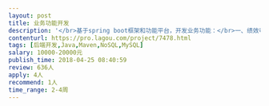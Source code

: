 ```yaml
---                
layout: post       
title: 业务功能开发           
description: '</br>基于spring boot框架和功能平台，开发业务功能：</br>一、绩效考核模块。指标制定、评价、预警，规则设置，业务展示；</br>二、预算管理。预算制定、执行、监督、管理，规则制定，预警展示；</br>三、工作管理。下达工作任务、执行、监督、管理、规则、预警、业务展示；</br>四、办理单据。下达、执行、回报、规则、预警、业务展现；</br>五、事务办理模块；</br>六、大数据图形报表展现；</br>七、动态福利规则、条件、展现；</br>八、单点登录，用户名、手机号。</br>'     
contenturl: https://pro.lagou.com/project/7478.html      
tags: [后端开发,Java,Maven,NoSQL,MySQL]            
salary: 10000-20000元          
publish_time: 2018-04-25 08:40:59         
review: 636人                   
apply: 4人                   
recommend: 1人                   
time_range: 2-4周              
---                 
```

